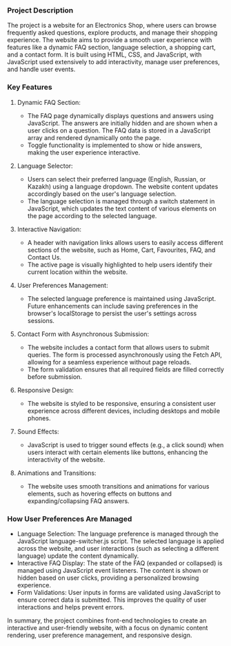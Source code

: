 ### Project Description

The project is a website for an Electronics Shop, where users can browse frequently asked questions, explore products, and manage their shopping experience. The website aims to provide a smooth user experience with features like a dynamic FAQ section, language selection, a shopping cart, and a contact form. It is built using HTML, CSS, and JavaScript, with JavaScript used extensively to add interactivity, manage user preferences, and handle user events.

### Key Features

1. Dynamic FAQ Section:

   - The FAQ page dynamically displays questions and answers using JavaScript. The answers are initially hidden and are shown when a user clicks on a question. The FAQ data is stored in a JavaScript array and rendered dynamically onto the page.
   - Toggle functionality is implemented to show or hide answers, making the user experience interactive.

2. Language Selector:

   - Users can select their preferred language (English, Russian, or Kazakh) using a language dropdown. The website content updates accordingly based on the user's language selection.
   - The language selection is managed through a switch statement in JavaScript, which updates the text content of various elements on the page according to the selected language.

3. Interactive Navigation:

   - A header with navigation links allows users to easily access different sections of the website, such as Home, Cart, Favourites, FAQ, and Contact Us.
   - The active page is visually highlighted to help users identify their current location within the website.

4. User Preferences Management:

   - The selected language preference is maintained using JavaScript. Future enhancements can include saving preferences in the browser's localStorage to persist the user's settings across sessions.

5. Contact Form with Asynchronous Submission:

   - The website includes a contact form that allows users to submit queries. The form is processed asynchronously using the Fetch API, allowing for a seamless experience without page reloads.
   - The form validation ensures that all required fields are filled correctly before submission.

6. Responsive Design:

   - The website is styled to be responsive, ensuring a consistent user experience across different devices, including desktops and mobile phones.

7. Sound Effects:

   - JavaScript is used to trigger sound effects (e.g., a click sound) when users interact with certain elements like buttons, enhancing the interactivity of the website.

8. Animations and Transitions:
   - The website uses smooth transitions and animations for various elements, such as hovering effects on buttons and expanding/collapsing FAQ answers.

### How User Preferences Are Managed

- Language Selection: The language preference is managed through the JavaScript language-switcher.js script. The selected language is applied across the website, and user interactions (such as selecting a different language) update the content dynamically.
- Interactive FAQ Display: The state of the FAQ (expanded or collapsed) is managed using JavaScript event listeners. The content is shown or hidden based on user clicks, providing a personalized browsing experience.
- Form Validations: User inputs in forms are validated using JavaScript to ensure correct data is submitted. This improves the quality of user interactions and helps prevent errors.

In summary, the project combines front-end technologies to create an interactive and user-friendly website, with a focus on dynamic content rendering, user preference management, and responsive design.
